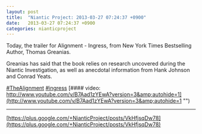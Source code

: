 ```yaml
---
layout: post
title:  "Niantic Project: 2013-03-27 07:24:37 +0900"
date:   2013-03-27 07:24:37 +0900
categories: nianticproject
---
```

Today, the trailer for Alignment - Ingress, from New York Times Bestselling Author, Thomas Greanias.

Greanias has said that the book relies on research uncovered during the Niantic Investigation, as well as anecdotal information from Hank Johnson and Conrad Yeats. 

[#TheAlignment](https://plus.google.com/s/%23TheAlignment "") [#ingress](https://plus.google.com/s/%23ingress "")
[#### video: http://www.youtube.com/v/B7Aad1zYEwA?version=3&amp;autohide=1](http://www.youtube.com/v/B7Aad1zYEwA?version=3&amp;autohide=1 "")
- - -
[https://plus.google.com/+NianticProject/posts/VkHfjsqDw78](https://plus.google.com/+NianticProject/posts/VkHfjsqDw78)
